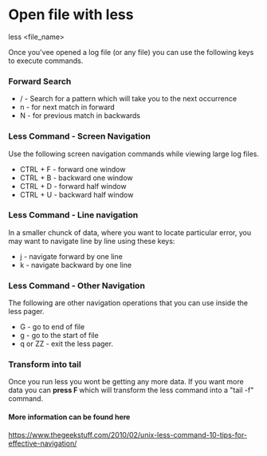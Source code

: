 # Open file with less

less <file_name>

Once you'vee opened a log file (or any file) you can use the following keys to execute commands.

### Forward Search

- / - Search for a pattern which will take you to the next occurrence
- n - for next match in forward
- N - for previous match in backwards

### Less Command - Screen Navigation

Use the following screen navigation commands while viewing large log files.

- CTRL + F - forward one window
- CTRL + B - backward one window
- CTRL + D - forward half window
- CTRL + U - backward half window

### Less Command - Line navigation

In a smaller chunck of data, where you want to locate particular error, you may want to navigate line by line using these keys:

- j - navigate forward by one line
- k - navigate backward by one line

### Less Command - Other Navigation

The following are other navigation operations that you can use inside the less pager.

- G - go to end of file
- g - go to the start of file
- q or ZZ - exit the less pager.

### Transform into tail

Once you run less you wont be getting any more data. If you want more data you can <b> press F </b> which will transform the less command into a "tail -f" command.

#### More information can be found here

https://www.thegeekstuff.com/2010/02/unix-less-command-10-tips-for-effective-navigation/
